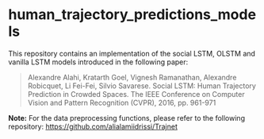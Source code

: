 # human_trajectory_predictions_models
This repository contains an implementation of the social LSTM, OLSTM and vanilla LSTM models introduced in the following paper:
> Alexandre Alahi, Kratarth Goel, Vignesh Ramanathan, Alexandre Robicquet, Li Fei-Fei, Silvio Savarese. Social LSTM: Human Trajectory Prediction in Crowded Spaces. The IEEE Conference on Computer Vision and Pattern Recognition (CVPR), 2016, pp. 961-971

**Note:** For the data preprocessing functions, please refer to the following repository:
https://github.com/alialamiidrissi/Trajnet

